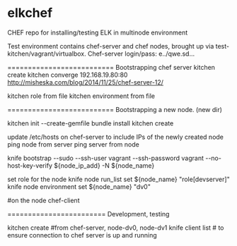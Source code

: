 # elkchef
CHEF repo for installing/testing ELK in multinode environment

Test environment contains chef-server and chef nodes, brought up via test-kitchen/vagrant/virtualbox.
Chef-server login/pass: e../qwe.sd...

==========================
Bootstrapping chef server
kitchen create
kitchen converge
192.168.19.80:80
http://misheska.com/blog/2014/11/25/chef-server-12/

kitchen role from file
kitchen environment from file

==========================
Bootstrapping a new node. (new dir)

kitchen init --create-gemfile
bundle install
kitchen create

update /etc/hosts on chef-server to include IPs of the newly created node
ping node from server
ping server from node

knife bootstrap --sudo --ssh-user vagrant --ssh-password vagrant --no-host-key-verify ${node_ip_add} -N ${node_name}

set role for the node
knife node run_list set ${node_name} "role[devserver]"
knife node environment set ${node_name} "dv0"

#on the node
chef-client


========================
Development, testing

kitchen create   #from chef-server, node-dv0, node-dv1
knife client list   # to ensure connection to chef server is up and running


